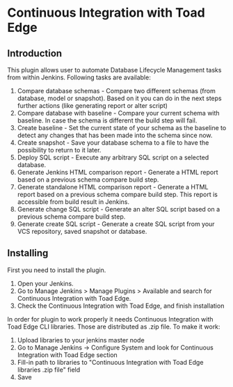 # Continuous Integration with Toad Edge

## Introduction

This plugin allows user to automate Database Lifecycle Management tasks from within Jenkins. Following tasks are available:

1. Compare database schemas - Compare two different schemas (from database, model or snapshot). Based on it you can do in the next steps further actions (like generating report or alter script)
2. Compare database with baseline - Compare your current schema with baseline. In case the schema is different the build step will fail.
3. Create baseline - Set the current state of your schema as the baseline to detect any changes that has been made into the schema since now.
4. Create snapshot - Save your database schema to a file to have the possibility to return to it later.
5. Deploy SQL script - Execute any arbitrary SQL script on a selected database.
6. Generate Jenkins HTML comparison report - Generate a HTML report based on a previous schema compare build step.
7. Generate standalone HTML comparison report - Generate a HTML report based on a previous schema compare build step. This report is accessible from build result in Jenkins.
8. Generate change SQL script - Generate an alter SQL script based on a previous schema compare build step.
9. Generate create SQL script - Generate a create SQL script from your VCS repository, saved snapshot or database.

## Installing
First you need to install the plugin.

1. Open your Jenkins.
2. Go to Manage Jenkins > Manage Plugins > Available and search for Continuous Integration with Toad Edge.
3. Check the Continuous Integration with Toad Edge, and finish installation

In order for plugin to work properly it needs Continuous Integration with Toad Edge CLI libraries. Those are distributed as .zip file. To make it work:

1. Upload libraries to your jenkins master node
2. Go to Manage Jenkins -> Configure System and look for Continuous Integration with Toad Edge section
3. Fill-in path to libraries to "Continuous Integration with Toad Edge libraries .zip file" field
4. Save